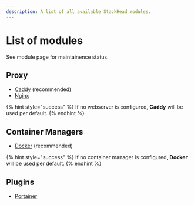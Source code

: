 ```yaml
---
description: A list of all available StackHead modules.
---
```


# List of modules

See module page for maintainence status.

## Proxy

* [Caddy](https://github.com/getstackhead/stackhead/tree/next/modules/proxy/caddy) (recommended)
* [Nginx](https://github.com/getstackhead/stackhead/tree/next/modules/proxy/nginx)

{% hint style="success" %}
If no webserver is configured, **Caddy** will be used per default.
{% endhint %}

## Container Managers

* [Docker](https://github.com/getstackhead/stackhead/tree/next/modules/container/docker) (recommended)

{% hint style="success" %}
If no container manager is configured, **Docker** will be used per default.
{% endhint %}

## Plugins

* [Portainer](https://github.com/getstackhead/stackhead/tree/next/modules/plugin/portainer)
